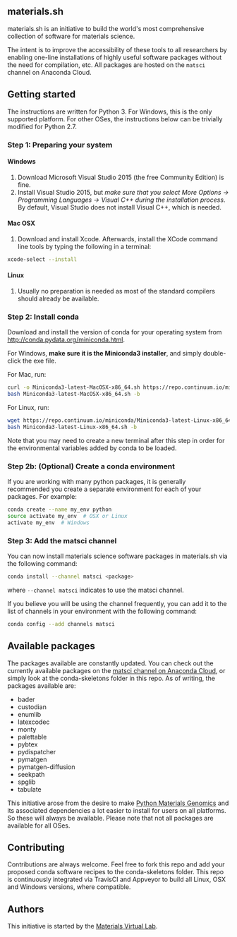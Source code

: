 ## materials.sh

materials.sh is an initiative to build the world's most comprehensive collection of software for materials science.

The intent is to improve the accessibility of these tools to all researchers by enabling one-line installations of highly useful software packages without the need for compilation, etc. All packages are hosted on the `matsci` channel on Anaconda Cloud.

## Getting started

The instructions are written for Python 3. For Windows, this is the only supported platform. For other OSes, the instructions below can be trivially modified for Python 2.7.

### Step 1: Preparing your system

#### Windows

1. Download Microsoft Visual Studio 2015 (the free Community Edition) is fine.
2. Install Visual Studio 2015, but *make sure that you select More Options -> Programming Languages -> Visual C++ during the installation process*. By default, Visual Studio does not install Visual C++, which is needed.

#### Mac OSX

1. Download and install Xcode. Afterwards, install the XCode command line tools by typing the following in a terminal:

```bash
xcode-select --install
```

#### Linux

1. Usually no preparation is needed as most of the standard compilers should already be available.

### Step 2: Install conda

Download and install the version of conda for your operating system from http://conda.pydata.org/miniconda.html.

For Windows, **make sure it is the Miniconda3 installer**, and simply double-click the exe file.

For Mac, run:

```bash
curl -o Miniconda3-latest-MacOSX-x86_64.sh https://repo.continuum.io/miniconda/Miniconda3-latest-MacOSX-x86_64.sh
bash Miniconda3-latest-MacOSX-x86_64.sh -b
```

For Linux, run:

```bash
wget https://repo.continuum.io/miniconda/Miniconda3-latest-Linux-x86_64.sh -O Miniconda3-latest-Linux-x86_64.sh;
bash Miniconda3-latest-Linux-x86_64.sh -b
```

Note that you may need to create a new terminal after this step in order for the environmental variables added by conda to be loaded.

### Step 2b: (Optional) Create a conda environment

If you are working with many python packages, it is generally recommended you create a separate environment for each of your packages. For example:

```bash
conda create --name my_env python
source activate my_env  # OSX or Linux
activate my_env  # Windows
```

### Step 3: Add the matsci channel

You can now install materials science software packages in materials.sh via the following command:

```bash
conda install --channel matsci <package>
```

where `--channel matsci` indicates to use the matsci channel.

If you believe you will be using the channel frequently, you can add it to the list of channels in your environment with the following command:

```bash
conda config --add channels matsci
```

## Available packages

The packages available are constantly updated. You can check out the currently available packages on the [matsci channel on Anaconda Cloud](https://anaconda.org/matsci), or simply look at the conda-skeletons folder in this repo. As of writing, the packages available are:

* bader
* custodian
* enumlib
* latexcodec
* monty
* palettable
* pybtex
* pydispatcher
* pymatgen
* pymatgen-diffusion
* seekpath
* spglib
* tabulate

This initiative arose from the desire to make [Python Materials Genomics](http://www.pymatgen.org) and its associated dependencies a lot easier to install for users on all platforms. So these will always be available. Please note that not all packages are available for all OSes.

## Contributing

Contributions are always welcome. Feel free to fork this repo and add your proposed conda software recipes to the conda-skeletons folder. This repo is continuously integrated via TravisCI and Appveyor to build all Linux, OSX and Windows versions, where compatible.

## Authors

This initiative is started by the [Materials Virtual Lab](http://materialsvirtuallab.org).
